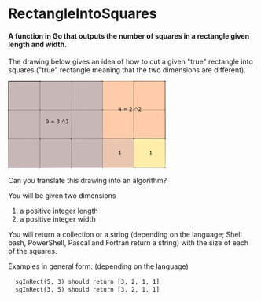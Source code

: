 # RectangleIntoSquares

#### A function in Go that outputs the number of squares in a rectangle given length and width.  

The drawing below gives an idea of how to cut a given "true" rectangle into squares ("true" rectangle meaning that the two dimensions are different).

![alt text](/RectangleIntoSquares/squares.jpg?raw=true)

Can you translate this drawing into an algorithm?  

You will be given two dimensions  

1. a positive integer length
2. a positive integer width  

You will return a collection or a string (depending on the language; Shell bash, PowerShell, Pascal and Fortran return a string) with the size of each of the squares.

Examples in general form:
(depending on the language)

```
  sqInRect(5, 3) should return [3, 2, 1, 1]
  sqInRect(3, 5) should return [3, 2, 1, 1]
```

